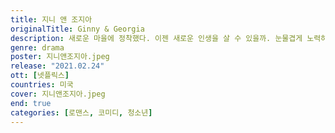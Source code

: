 ```yaml
---
title: 지니 앤 조지아
originalTitle: Ginny & Georgia
description: 새로운 마을에 정착했다. 이젠 새로운 인생을 살 수 있을까. 눈물겹게 노력하는 10대 소녀 지니와 그 애의 엄마 조지아. 하지만 조지아의 과거에 숨은 비밀이 그들의 미래를 위협한다.
genre: drama
poster: 지니앤조지아.jpeg
release: "2021.02.24"
ott: [넷플릭스]
countries: 미국
cover: 지니앤조지아.jpeg
end: true
categories: [로맨스, 코미디, 청소년]
---
```

